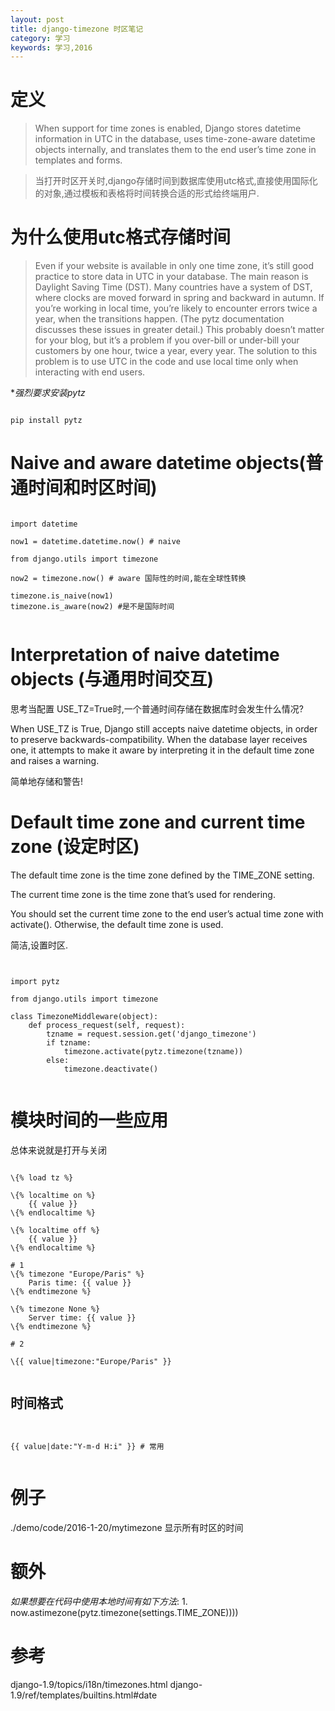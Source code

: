 ```yaml
---
layout: post
title: django-timezone 时区笔记
category: 学习
keywords: 学习,2016
---
```


# 定义

> When support for time zones is enabled, Django stores datetime information in UTC in the database, uses time-zone-aware datetime objects internally, and translates them to the end user’s time zone in templates and forms.

> 当打开时区开关时,django存储时间到数据库使用utc格式,直接使用国际化的对象,通过模板和表格将时间转换合适的形式给终端用户.


# 为什么使用utc格式存储时间

> Even if your website is available in only one time zone, it’s still good practice to store data in UTC in your database. The main reason is Daylight Saving Time (DST). Many countries have a system of DST, where clocks are moved forward in spring and backward in autumn. If you’re working in local time, you’re likely to encounter errors twice a year, when the transitions happen. (The pytz documentation discusses these issues in greater detail.) This probably doesn’t matter for your blog, but it’s a problem if you over-bill or under-bill your customers by one hour, twice a year, every year. The solution to this problem is to use UTC in the code and use local time only when interacting with end users.

**强烈要求安装pytz*

```

pip install pytz

```

# Naive and aware datetime objects(普通时间和时区时间)


```

import datetime

now1 = datetime.datetime.now() # naive

from django.utils import timezone

now2 = timezone.now() # aware 国际性的时间,能在全球性转换

timezone.is_naive(now1)
timezone.is_aware(now2) #是不是国际时间


```

# Interpretation of naive datetime objects (与通用时间交互)

思考当配置 USE_TZ=True时,一个普通时间存储在数据库时会发生什么情况?

When USE_TZ is True, Django still accepts naive datetime objects, in order to preserve backwards-compatibility. When the database layer receives one, it attempts to make it aware by interpreting it in the default time zone and raises a warning.

简单地存储和警告!


# Default time zone and current time zone (设定时区)

The default time zone is the time zone defined by the TIME_ZONE setting.

The current time zone is the time zone that’s used for rendering.

You should set the current time zone to the end user’s actual time zone with activate(). Otherwise, the default time zone is used.

简洁,设置时区.


```


import pytz

from django.utils import timezone

class TimezoneMiddleware(object):
    def process_request(self, request):
        tzname = request.session.get('django_timezone')
        if tzname:
            timezone.activate(pytz.timezone(tzname))
        else:
            timezone.deactivate()


```

# 模块时间的一些应用

总体来说就是打开与关闭


```

\{% load tz %}

\{% localtime on %}
    {{ value }}
\{% endlocaltime %}

\{% localtime off %}
    {{ value }}
\{% endlocaltime %}

# 1
\{% timezone "Europe/Paris" %}
    Paris time: {{ value }}
\{% endtimezone %}

\{% timezone None %}
    Server time: {{ value }}
\{% endtimezone %}

# 2

\{{ value|timezone:"Europe/Paris" }}


```


## 时间格式


```


{{ value|date:"Y-m-d H:i" }} # 常用


```


# 例子

./demo/code/2016-1-20/mytimezone 显示所有时区的时间


# 额外
*如果想要在代码中使用本地时间有如下方法*:
1.
now.astimezone(pytz.timezone(settings.TIME_ZONE))))

# 参考

django-1.9/topics/i18n/timezones.html
django-1.9/ref/templates/builtins.html#date
